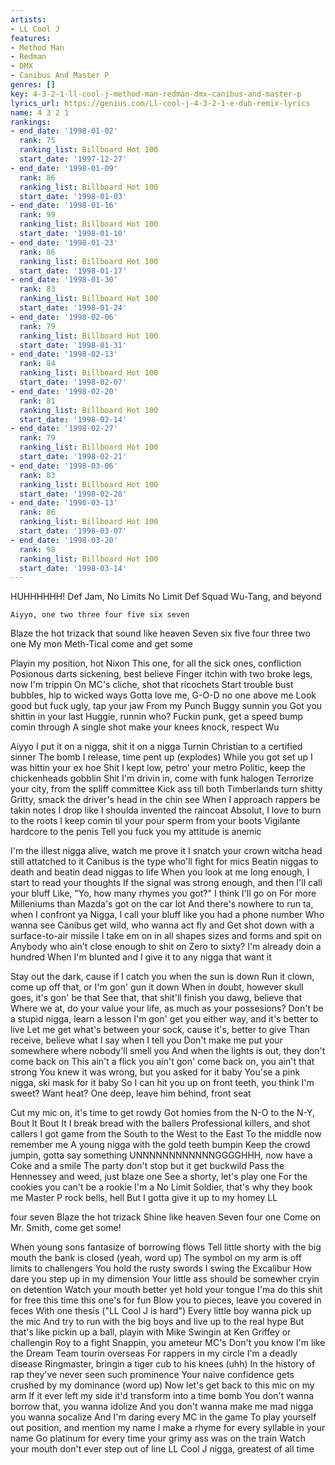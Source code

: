 ```yaml
---
artists:
- LL Cool J
features:
- Method Man
- Redman
- DMX
- Canibus And Master P
genres: []
key: 4-3-2-1-ll-cool-j-method-man-redman-dmx-canibus-and-master-p
lyrics_url: https://genius.com/Ll-cool-j-4-3-2-1-e-dub-remix-lyrics
name: 4 3 2 1
rankings:
- end_date: '1998-01-02'
  rank: 75
  ranking_list: Billboard Hot 100
  start_date: '1997-12-27'
- end_date: '1998-01-09'
  rank: 86
  ranking_list: Billboard Hot 100
  start_date: '1998-01-03'
- end_date: '1998-01-16'
  rank: 99
  ranking_list: Billboard Hot 100
  start_date: '1998-01-10'
- end_date: '1998-01-23'
  rank: 86
  ranking_list: Billboard Hot 100
  start_date: '1998-01-17'
- end_date: '1998-01-30'
  rank: 83
  ranking_list: Billboard Hot 100
  start_date: '1998-01-24'
- end_date: '1998-02-06'
  rank: 79
  ranking_list: Billboard Hot 100
  start_date: '1998-01-31'
- end_date: '1998-02-13'
  rank: 84
  ranking_list: Billboard Hot 100
  start_date: '1998-02-07'
- end_date: '1998-02-20'
  rank: 81
  ranking_list: Billboard Hot 100
  start_date: '1998-02-14'
- end_date: '1998-02-27'
  rank: 79
  ranking_list: Billboard Hot 100
  start_date: '1998-02-21'
- end_date: '1998-03-06'
  rank: 83
  ranking_list: Billboard Hot 100
  start_date: '1998-02-28'
- end_date: '1998-03-13'
  rank: 86
  ranking_list: Billboard Hot 100
  start_date: '1998-03-07'
- end_date: '1998-03-20'
  rank: 98
  ranking_list: Billboard Hot 100
  start_date: '1998-03-14'
---
```

HUHHHHHH!
 Def Jam, No Limits
 No Limit
 Def Squad
 Wu-Tang, and beyond

	Aiyyo, one two three four five six seven
Blaze the hot
	trizack that sound like heaven
Seven six five four three two one
My mon Meth-Tical come and get some


Playin my position, hot Nixon
This one, for all the sick ones, confliction
Posionous darts sickening, best believe
Finger itchin with two broke legs, now I'm trippin
On MC's cliche, shot that ricochets
Start trouble bust bubbles, hip to wicked ways
Gotta love me, G-O-D no one above me
Look good but fuck ugly, tap your jaw
From my Punch Buggy sunnin you
Got you shittin in your last Huggie, runnin who?
Fuckin punk, get a speed bump comin through
A single shot make your knees knock, respect Wu


Aiyyo I put it on a nigga, shit it on a nigga
Turnin Christian to a certified sinner
The bomb I release, time pent up (explodes)
While you got set up I was hittin your ex hoe
Shit I kept low, petro' your metro
Politic, keep the chickenheads gobblin
Shit I'm drivin in, come with funk halogen
Terrorize your city, from the spliff committee
Kick ass till both Timberlands turn shitty
Gritty, smack the driver's head in the chin see
When I approach rappers be takin notes
I drop like I shoulda invented the raincoat
Absolut, I love to burn to the roots
I keep comin til your pour sperm from your boots
Vigilante hardcore to the penis
Tell you fuck you my attitude is anemic


I'm the illest nigga alive, watch me prove it
I snatch your crown witcha head still attatched to it
Canibus is the type who'll fight for mics
Beatin niggas to death and beatin dead niggas to life
When you look at me long enough, I start to read your thoughts
If the signal was strong enough, and then I'll call your bluff
Like, "Yo, how many rhymes you got?"  I think I'll go on
For more Milleniums than Mazda's got on the car lot
And there's nowhere to run ta, when I confront ya
Nigga, I call your bluff like you had a phone number
Who wanna see Canibus get wild, who wanna act fly and
Get shot down with a surface-to-air missile
I take em on in all shapes sizes and forms and spit on
Anybody who ain't close enough to shit on
Zero to sixty?  I'm already doin a hundred
When I'm blunted and I give it to any nigga that want it


Stay out the dark, cause if I catch you when the sun is down
Run it clown, come up off that, or I'm gon' gun it down
When in doubt, however skull goes, it's gon' be that
See that, that shit'll finish you dawg, believe that
Where we at, do your value your life, as much as your possesions?
Don't be a stupid nigga, learn a lesson
I'm gon' get you either way, and it's better to live
Let me get what's between your sock, cause it's, better to give
Than receive, believe what I say when I tell you
Don't make me put your somewhere where nobody'll smell you
And when the lights is out, they don't come back on
This ain't a flick you ain't gon' come back on, you ain't that strong
You knew it was wrong, but you asked for it baby
You'se a pink nigga, ski mask for it baby
So I can hit you up on front teeth, you think I'm sweet?
Want heat?  One deep, leave him behind, front seat


Cut my mic on, it's time to get rowdy
Got homies from the N-O to the N-Y, Bout It Bout It
I break bread with the ballers
Professional killers, and shot callers
I got game from the South to the West to the East
To the middle now remember me
A young nigga with the gold teeth bumpin
Keep the crowd jumpin, gotta say something
UNNNNNNNNNNNNGGGGHHH, now have a Coke and a smile
The party don't stop but it get buckwild
Pass the Hennessey and weed, just blaze one
See a shorty, let's play one
For the cookies you can't be a rookie
I'm a No Limit Soldier, that's why they book me
Master P rock bells, hell
But I gotta give it up to my homey LL

 four
 seven
Blaze the hot trizack
	Shine like heaven
Seven  four
 one
	Come on Mr. Smith, come get some!


When young sons fantasize of borrowing flows
Tell little shorty with the big mouth the bank is closed (yeah, word up)
The symbol on my arm is off limits to challengers
You hold the rusty swords I swing the Excalibur
How dare you step up in my dimension
Your little ass should be somewher cryin on detention
Watch your mouth better yet hold your tongue
I'ma do this shit for free this time this one's for fun
Blow you to pieces, leave you covered in feces
With one thesis ("LL Cool J is hard")
Every little boy wanna pick up the mic
And try to run with the big boys and live up to the real hype
But that's like pickin up a ball, playin with Mike
Swingin at Ken Griffey or challengin Roy to a fight
Snappin, you ameteur MC's
Don't you know I'm like the Dream Team tourin overseas
For rappers in my circle I'm a deadly disease
Ringmaster, bringin a tiger cub to his knees (uhh)
In the history of rap they've never seen such prominence
Your naive confidence gets crushed by my dominance (word up)
Now let's get back to this mic on my arm
If it ever left my side it'd transform into a time bomb
You don't wanna borrow that, you wanna idolize
And you don't wanna make me mad nigga you wanna socalize
And I'm daring every MC in the game
To play yourself out position, and mention my name
I make a rhyme for every syllable in your name
Go platinum for every time your grimy ass was on the train
Watch your mouth don't ever step out of line
LL Cool J nigga, greatest of all time

